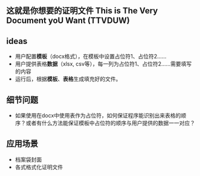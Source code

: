 这就是你想要的证明文件 This is The Very Document yoU Want (TTVDUW)
----

## ideas
- 用户配置**模板**（docx格式），在模板中设置占位符1、占位符2……
- 用户提供表格**数据**（xlsx, csv等），每一列为占位符1、占位符2……需要填写的内容
- 运行后，根据**模板**、**表格**生成填充好的文件。

## 细节问题
- 如果使用在docx中使用表作为占位符，如何保证程序能识别出来表格的顺序？或者有什么方法能保证模板中占位符的顺序与用户提供的数据一一对应？

## 应用场景
- 档案袋封面
- 各式格式化证明文件
